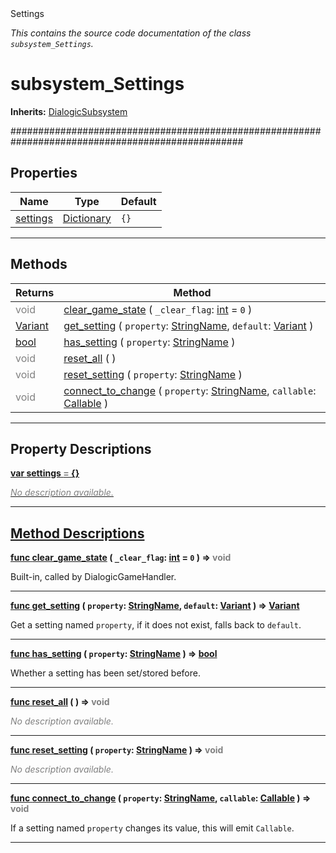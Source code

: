 
<div class="header-banner purple">
<div class="header-label purple">Settings</div>
</div>

*This contains the source code documentation of the class `subsystem_Settings`.*
        
# subsystem_Settings
**Inherits:** [DialogicSubsystem](class_dialogicsubsystem.md)

##################################################################################################
## Properties
Name | Type | Default 
--- | --- | --- 
[<span class="hljs-title">settings</span>](#property-settings) | [Dictionary](https://docs.godotengine.org/en/latest/classes/class_dictionary.html#class-dictionary) |  `{}` 
--- 

## Methods
Returns | Method 
--- | --- 
<span style = "color: gray">void</span> | [<span class="hljs-title">clear_game_state</span>](#method-clear_game_state) ( `_clear_flag`: [int](https://docs.godotengine.org/en/latest/classes/class_int.html#class-int) = `0` ) 
<span class="hljs-attribute">[Variant](https://docs.godotengine.org/en/latest/classes/class_variant.html#class-variant)</span> | [<span class="hljs-title">get_setting</span>](#method-get_setting) ( `property`: [StringName](https://docs.godotengine.org/en/latest/classes/class_stringname.html#class-stringname), `default`: [Variant](https://docs.godotengine.org/en/latest/classes/class_variant.html#class-variant) ) 
<span class="hljs-attribute">[bool](https://docs.godotengine.org/en/latest/classes/class_bool.html#class-bool)</span> | [<span class="hljs-title">has_setting</span>](#method-has_setting) ( `property`: [StringName](https://docs.godotengine.org/en/latest/classes/class_stringname.html#class-stringname) ) 
<span style = "color: gray">void</span> | [<span class="hljs-title">reset_all</span>](#method-reset_all) ( ) 
<span style = "color: gray">void</span> | [<span class="hljs-title">reset_setting</span>](#method-reset_setting) ( `property`: [StringName](https://docs.godotengine.org/en/latest/classes/class_stringname.html#class-stringname) ) 
<span style = "color: gray">void</span> | [<span class="hljs-title">connect_to_change</span>](#method-connect_to_change) ( `property`: [StringName](https://docs.godotengine.org/en/latest/classes/class_stringname.html#class-stringname), `callable`: [Callable](https://docs.godotengine.org/en/latest/classes/class_callable.html#class-callable) ) 
--- 
## Property Descriptions



<a class="header" id="property-settings" href="#property-settings">**<span class="hljs-attribute">var</span> <span class="hljs-title">settings</span> <span style = "color: gray"> = </span> {}** 



 <span style = "color: gray">*No description available.*</span> 

---

## Method Descriptions



<a class="header" id="method-clear_game_state" href="#method-clear_game_state">**<span class="hljs-attribute">func</span> [<span class="hljs-title">clear_game_state</span>](#method-clear_game_state) ( `_clear_flag`: [int](https://docs.godotengine.org/en/latest/classes/class_int.html#class-int) = `0` )</a>  ⇒ <span style = "color: gray">void</span>** 



Built-in, called by DialogicGameHandler.

---



<a class="header" id="method-get_setting" href="#method-get_setting">**<span class="hljs-attribute">func</span> [<span class="hljs-title">get_setting</span>](#method-get_setting) ( `property`: [StringName](https://docs.godotengine.org/en/latest/classes/class_stringname.html#class-stringname), `default`: [Variant](https://docs.godotengine.org/en/latest/classes/class_variant.html#class-variant) )</a>  ⇒ <span class="hljs-attribute">[Variant](https://docs.godotengine.org/en/latest/classes/class_variant.html#class-variant)</span>** 



Get a setting named `property`, if it does not exist, falls back to `default`.

---



<a class="header" id="method-has_setting" href="#method-has_setting">**<span class="hljs-attribute">func</span> [<span class="hljs-title">has_setting</span>](#method-has_setting) ( `property`: [StringName](https://docs.godotengine.org/en/latest/classes/class_stringname.html#class-stringname) )</a>  ⇒ <span class="hljs-attribute">[bool](https://docs.godotengine.org/en/latest/classes/class_bool.html#class-bool)</span>** 



Whether a setting has been set/stored before.

---



<a class="header" id="method-reset_all" href="#method-reset_all">**<span class="hljs-attribute">func</span> [<span class="hljs-title">reset_all</span>](#method-reset_all) ( )</a>  ⇒ <span style = "color: gray">void</span>** 



 <span style = "color: gray">*No description available.*</span> 

---



<a class="header" id="method-reset_setting" href="#method-reset_setting">**<span class="hljs-attribute">func</span> [<span class="hljs-title">reset_setting</span>](#method-reset_setting) ( `property`: [StringName](https://docs.godotengine.org/en/latest/classes/class_stringname.html#class-stringname) )</a>  ⇒ <span style = "color: gray">void</span>** 



 <span style = "color: gray">*No description available.*</span> 

---



<a class="header" id="method-connect_to_change" href="#method-connect_to_change">**<span class="hljs-attribute">func</span> [<span class="hljs-title">connect_to_change</span>](#method-connect_to_change) ( `property`: [StringName](https://docs.godotengine.org/en/latest/classes/class_stringname.html#class-stringname), `callable`: [Callable](https://docs.godotengine.org/en/latest/classes/class_callable.html#class-callable) )</a>  ⇒ <span style = "color: gray">void</span>** 



If a setting named `property` changes its value, this will emit `Callable`.

---

